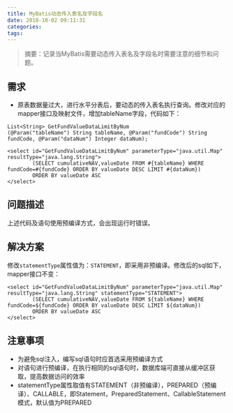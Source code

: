 ```yaml
---
title: MyBatis动态传入表名及字段名
date: 2018-10-02 09:11:31
categories:
tags:
---
```


> 摘要：记录当MyBatis需要动态传入表名及字段名时需要注意的细节和问题。

<!-- more -->

## 需求

- 原表数据量过大，进行水平分表后，要动态的传入表名执行查询。修改对应的mapper接口及映射文件，增加tableName字段，代码如下：

```
List<String> GetFundValueDataLimitByNum
(@Param("tableName") String tableName, @Param("fundCode") String fundCode, @Param("dataNum") Integer dataNum);
```

```
<select id="GetFundValueDataLimitByNum" parameterType="java.util.Map" resultType="java.lang.String">
        (SELECT cumulativeNAV,valueDate FROM #{tableName} WHERE fundCode=#{fundCode} ORDER BY valueDate DESC LIMIT #{dataNum})
        ORDER BY valueDate ASC
</select>
```

## 问题描述
上述代码及语句使用预编译方式，会出现运行时错误。

## 解决方案
修改`statementType`属性值为：`STATEMENT`，即采用非预编译。修改后的sql如下，mapper接口不变：

```
<select id="GetFundValueDataLimitByNum" parameterType="java.util.Map" resultType="java.lang.String" statementType="STATEMENT">
        (SELECT cumulativeNAV,valueDate FROM ${tableName} WHERE fundCode=${fundCode} ORDER BY valueDate DESC LIMIT ${dataNum})
        ORDER BY valueDate ASC
</select>
```

## 注意事项
- 为避免sql注入，编写sql语句时应首选采用预编译方式
- 对语句进行预编译，在执行相同的sql语句时，数据库端可直接从缓冲区获取，提高数据访问的效率
- statementType属性取值有STATEMENT（非预编译），PREPARED（预编译）、CALLABLE，即Statement，PreparedStatement、CallableStatement模式，默认值为PREPARED
